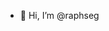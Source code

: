- 👋 Hi, I’m @raphseg

<!---
raphseg/raphseg is a ✨ special ✨ repository because its `README.md` (this file) appears on your GitHub profile.
You can click the Preview link to take a look at your changes.
--->
